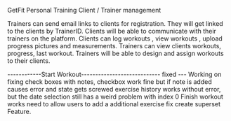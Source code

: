 GetFit Personal Training 
Client / Trainer management

Trainers can send email links to clients for registration. They will get linked to the clients by TrainerID.
Clients will be able to communicate with their trainers on the platform.
Clients can log workouts , view workouts , upload progress pictures and measurements. 
Trainers can view clients workouts,  progress, last workout. 
Trainers will be able to design and assign workouts to their clients. 


------------Start Workout----------------------------
 fixed ---  Working on fixing check boxes with notes, checkbox work fine but if note is added causes error and state gets screwed
exercise history works without error, but the date selection still has a weird problem with index 0
Finish workout works
need to allow users to add a additional exercise
fix create superset Feature.